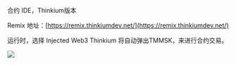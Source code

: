 合约 IDE，Thinkium版本



Remix 地址：[https://remix.thinkiumdev.net/](https://remix.thinkiumdev.net/)



运行时，选择 Injected Web3 Thinkium 将自动弹出TMMSK，来进行合约交易。

![](https://thinkium-wiki.s3.ap-northeast-1.amazonaws.com/remix/remix.png)
